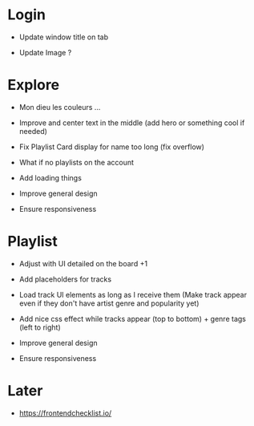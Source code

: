 # Login

* Update window title on tab

* Update Image ?

# Explore

* Mon dieu les couleurs ...

* Improve and center text in the middle (add hero or something cool if needed)

* Fix Playlist Card display for name too long (fix overflow)

* What if no playlists on the account

* Add loading things

* Improve general design

* Ensure responsiveness

# Playlist

* Adjust with UI detailed on the board +1

* Add placeholders for tracks

* Load track UI elements as long as I receive them (Make track appear even if they don't have artist genre and popularity yet)

* Add nice css effect while tracks appear (top to bottom) + genre tags (left to right)

* Improve general design

* Ensure responsiveness

# Later

* https://frontendchecklist.io/
